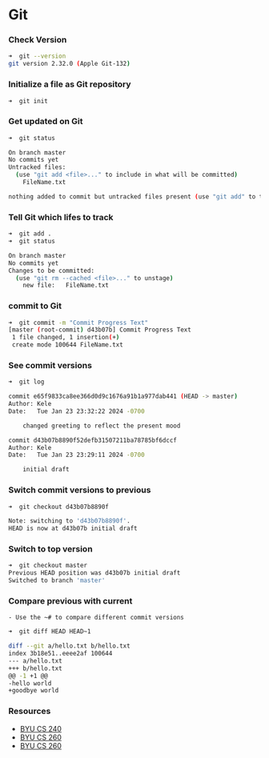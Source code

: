 # Git

### Check Version
```sh
➜  git --version
git version 2.32.0 (Apple Git-132)
```
### Initialize a file as Git repository
```sh
➜  git init
```
### Get updated on Git
```sh
➜  git status

On branch master
No commits yet
Untracked files:
  (use "git add <file>..." to include in what will be committed)
	FileName.txt

nothing added to commit but untracked files present (use "git add" to track)
```
### Tell Git which lifes to track
```sh
➜  git add .
➜  git status

On branch master
No commits yet
Changes to be committed:
  (use "git rm --cached <file>..." to unstage)
	new file:   FileName.txt
```
### commit to Git
```sh
➜  git commit -m "Commit Progress Text"
[master (root-commit) d43b07b] Commit Progress Text
 1 file changed, 1 insertion(+)
 create mode 100644 FileName.txt
```
### See commit versions
```sh
➜  git log

commit e65f9833ca8ee366d0d9c1676a91b1a977dab441 (HEAD -> master)
Author: Kele
Date:   Tue Jan 23 23:32:22 2024 -0700

    changed greeting to reflect the present mood

commit d43b07b8890f52defb31507211ba78785bf6dccf
Author: Kele
Date:   Tue Jan 23 23:29:11 2024 -0700

    initial draft
```
### Switch commit versions to previous
```sh
➜  git checkout d43b07b8890f

Note: switching to 'd43b07b8890f'.
HEAD is now at d43b07b initial draft
```
### Switch to top version
```sh
➜  git checkout master
Previous HEAD position was d43b07b initial draft
Switched to branch 'master'
```
### Compare previous with current
	- Use the ~# to compare different commit versions
```sh
➜  git diff HEAD HEAD~1

diff --git a/hello.txt b/hello.txt
index 3b18e51..eeee2af 100644
--- a/hello.txt
+++ b/hello.txt
@@ -1 +1 @@
-hello world
+goodbye world
```


### Resources
  - [BYU CS 240](https://learn.cs260.click/page/essentials/git/git_md)
  - [BYU CS 260](https://learn.cs260.click/page/essentials/gitHub/gitHub_md)
  - [BYU CS 260](https://github.com/softwareconstruction240/softwareconstruction/blob/main/instruction/git/git.md)

